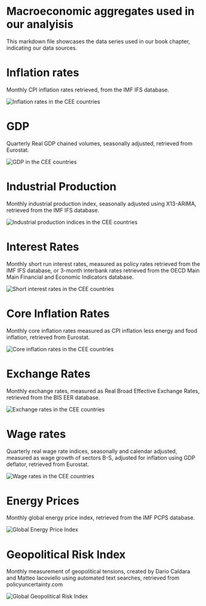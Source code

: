 Macroeconomic aggregates used in our analyisis
================

This markdown file showcases the data series used in our book chapter,
indicating our data sources.

# Inflation rates

Monthly CPI inflation rates retrieved, from the IMF IFS database.

![Inflation rates in the CEE
countries](README_files/figure-gfm/unnamed-chunk-1-1.png)

# GDP

Quarterly Real GDP chained volumes, seasonally adjusted, retrieved from
Eurostat.

![GDP in the CEE
countries](README_files/figure-gfm/unnamed-chunk-2-1.png)

# Industrial Production

Monthly industrial production index, seasonally adjusted using
X13-ARiMA, retrieved from the IMF IFS database.

![Industrial production indices in the CEE
countries](README_files/figure-gfm/unnamed-chunk-3-1.png)

# Interest Rates

Monthly short run interest rates, measured as policy rates retrieved
from the IMF IFS database, or 3-month interbank rates retrieved from the
OECD Main Main Financial and Economic Indicators database.

![Short interest rates in the CEE
countries](README_files/figure-gfm/unnamed-chunk-4-1.png)

# Core Inflation Rates

Monthly core inflation rates measured as CPI inflation less energy and
food inflation, retrieved from Eurostat.

![Core inflation rates in the CEE
countries](README_files/figure-gfm/unnamed-chunk-5-1.png)

# Exchange Rates

Monthly exchange rates, measured as Real Broad Effective Exchange Rates,
retrieved from the BIS EER database.

![Exchange rates in the CEE
countries](README_files/figure-gfm/unnamed-chunk-6-1.png)

# Wage rates

Quarterly real wage rate indices, seasonally and calendar adjusted,
measured as wage growth of sectors B-S, adjusted for inflation using GDP
deflator, retrieved from Eurostat.

![Wage rates in the CEE
countries](README_files/figure-gfm/unnamed-chunk-7-1.png)

# Energy Prices

Monthly global energy price index, retrieved from the IMF PCPS database.

![Global Energy Price
Index](README_files/figure-gfm/unnamed-chunk-8-1.png)

# Geopolitical Risk Index

Monthly measurement of geopolitical tensions, created by Dario Caldara
and Matteo Iacoviello using automated text searches, retrieved from
policyuncertainty.com

![Global Geopolitical Risk
Index](README_files/figure-gfm/unnamed-chunk-9-1.png)
